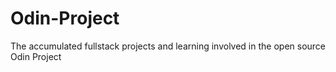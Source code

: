 # Odin-Project
The accumulated fullstack projects and learning involved in the open source Odin Project
